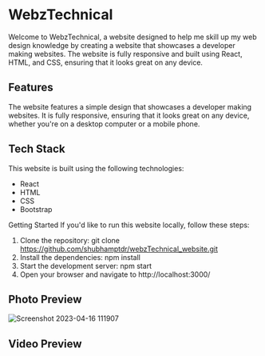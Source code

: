 # WebzTechnical
Welcome to WebzTechnical, a website designed to help me skill up my web design knowledge by creating a website that showcases a developer making websites. The website is fully responsive and built using React, HTML, and CSS, ensuring that it looks great on any device.

## Features
The website features a simple design that showcases a developer making websites. It is fully responsive, ensuring that it looks great on any device, whether you're on a desktop computer or a mobile phone.

## Tech Stack
This website is built using the following technologies:
* React
* HTML
* CSS
* Bootstrap

Getting Started
If you'd like to run this website locally, follow these steps:

1. Clone the repository: git clone https://github.com/shubhamptdr/webzTechnical_website.git
2. Install the dependencies: npm install
3. Start the development server: npm start
4. Open your browser and navigate to http://localhost:3000/

## Photo Preview

![Screenshot 2023-04-16 111907](https://user-images.githubusercontent.com/117558233/232274051-7dd8515b-89b7-495a-8aec-4c51497e335c.png)


## Video Preview
